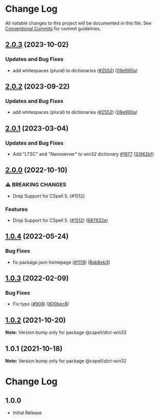 # Change Log

All notable changes to this project will be documented in this file.
See [Conventional Commits](https://conventionalcommits.org) for commit guidelines.

## [2.0.3](https://github.com/kevintraver/cspell-dicts/compare/@cspell/dict-win32-v2.0.2...@cspell/dict-win32@2.0.3) (2023-10-02)


### Updates and Bug Fixes

* add whitespaces (plural) to dictionaries ([#2552](https://github.com/kevintraver/cspell-dicts/issues/2552)) ([09e990a](https://github.com/kevintraver/cspell-dicts/commit/09e990a724a7bad7db72cd43e9e374290b59b886))

## [2.0.2](https://github.com/streetsidesoftware/cspell-dicts/compare/@cspell/dict-win32@2.0.1...@cspell/dict-win32@2.0.2) (2023-09-22)


### Updates and Bug Fixes

* add whitespaces (plural) to dictionaries ([#2552](https://github.com/streetsidesoftware/cspell-dicts/issues/2552)) ([09e990a](https://github.com/streetsidesoftware/cspell-dicts/commit/09e990a724a7bad7db72cd43e9e374290b59b886))

## [2.0.1](https://github.com/streetsidesoftware/cspell-dicts/compare/@cspell/dict-win32@2.0.0...@cspell/dict-win32@2.0.1) (2023-03-04)


### Updates and Bug Fixes

* Add "LTSC" and "Nanoserver" to win32 dictionary [#1977](https://github.com/streetsidesoftware/cspell-dicts/issues/1977) ([33f42bf](https://github.com/streetsidesoftware/cspell-dicts/commit/33f42bf0a4359042cfff21423102f7efa646d474))

## [2.0.0](https://github.com/streetsidesoftware/cspell-dicts/compare/@cspell/dict-win32@1.0.4...@cspell/dict-win32@2.0.0) (2022-10-10)


### ⚠ BREAKING CHANGES

* Drop Support for CSpell 5. (#1512)

### Features

* Drop Support for CSpell 5. ([#1512](https://github.com/streetsidesoftware/cspell-dicts/issues/1512)) ([687932e](https://github.com/streetsidesoftware/cspell-dicts/commit/687932e187e4bce87d7904e3a2e53dd6de6ac372))

## [1.0.4](https://github.com/streetsidesoftware/cspell-dicts/compare/@cspell/dict-win32@1.0.3...@cspell/dict-win32@1.0.4) (2022-05-24)


### Bug Fixes

* fix package.json homepage ([#1119](https://github.com/streetsidesoftware/cspell-dicts/issues/1119)) ([8ab8eb3](https://github.com/streetsidesoftware/cspell-dicts/commit/8ab8eb3733b7b9c783b5d93fdeff4d4ca739e8f4))





## [1.0.3](https://github.com/streetsidesoftware/cspell-dicts/compare/@cspell/dict-win32@1.0.2...@cspell/dict-win32@1.0.3) (2022-02-09)


### Bug Fixes

* Fix typo ([#908](https://github.com/streetsidesoftware/cspell-dicts/issues/908)) ([800bec8](https://github.com/streetsidesoftware/cspell-dicts/commit/800bec814558a84b3294d2fc2b37ec170686ac6a))





## [1.0.2](https://github.com/streetsidesoftware/cspell-dicts/compare/@cspell/dict-win32@1.0.1...@cspell/dict-win32@1.0.2) (2021-10-20)

**Note:** Version bump only for package @cspell/dict-win32





## 1.0.1 (2021-10-18)

**Note:** Version bump only for package @cspell/dict-win32





# Change Log

## 1.0.0

- Initial Release
